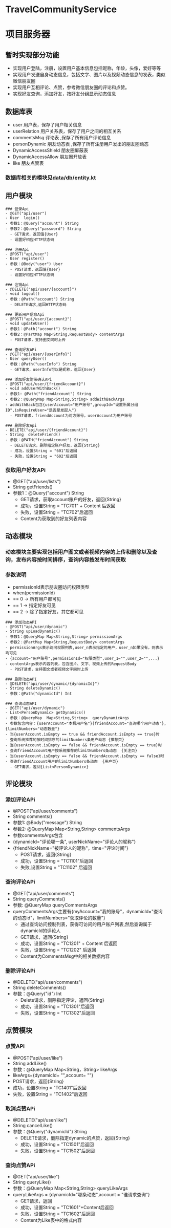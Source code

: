 # TravelCommunityService
# 项目服务器
## 暂时实现部分功能
  - 实现用户登陆，注册，设置用户基本信息包括昵称，年龄，头像，爱好等等
  - 实现用户发送自身动态信息，包括文字、图片以及视频动态信息的发表，类似微信朋友圈
  - 实现用户互相评论、点赞，参考微信朋友圈的评论和点赞。
  - 实现好友查询，添加好友，按好友分组显示动态信息
## 数据库表 
  - user   用户表，保存了用户相关信息
  - userRelation 用户关系表，保存了用户之间的相互关系
  - commentsMsg   评论表 ,保存了所有用户评论信息
  - personDynamic  朋友动态表 ,保存了所有注册用户发出的朋友圈动态
  - DynamicAccessShield 朋友圈屏蔽表
  - DynamicAccessAllow 朋友圈开放表
  - like 朋友点赞表
### 数据库相关的模块见data/db/entity.kt
## 用户模块 
```
### 登录Api
- @GET("api/user")
- User  login()
- 参数1：@Query("account") String
- 参数2：@Query("password") String  
  - GET请求，返回值{User}
  - 设置好相应HTTP状态码
```
```
### 注册Api 
- @POST("api/user")
- User register()
- 参数：@Body("user") User
  - POST请求，返回值{User}
  - 设置好相应HTTP状态码
```
```
### 注销Api
- @DELETE("api/user/{account}")
- void logout()
- 参数：@Path("account") String
  - DELETE请求,返回HTTP状态码
 ```
 ```
### 更新用户信息Api
- @POST("api/user/{account}")
- void updateUser()
- 参数1：@Path("account") String
- 参数2：@PartMap Map<String,RequestBody> contentArgs
   - POST请求，支持图文同时上传
```
```
### 查询好友APi
- @GET("api/user/{userInfo}")
- User queryUser()
- 参数：@Path("userInfo") String
  - GET请求，userInfo可以是昵称，返回{User}
```
```
### 添加好友附带确认APi
- @POST("api/user/{friendAccount}")
- void addUserWithBack()
- 参数1: @Path("friendAccount") String
- 参数2：@QueryMap Map<String,String> addWithBackArgs
- addWithBack包含{userAccount="用户账号",groupId="设置所属分组ID",isRequireUser="是否是发起人"}
  - POST请求，friendAccount为对方账号，userAccount为用户账号
```  
```
### 删除好友Api
- DELETE("api/user/{friendAccount}")
- String  deleteFriend()
- 参数：@PATH("friendAccount") String
  - DELETE请求，删除指定账户好友，返回{String}
  - 成功，设置String = "601"后返回
  - 失败，设置String = "602"后返回
```
### 获取用户好友APi
- @GET("api/user/lists")
- String getFriends()
- 参数1：@Query("account") String
  - GET请求，获取account账户的好友，返回{String}
  - 成功，设置String = "TC701" + Content 后返回
  - 失败，设置String = "TC702"后返回
  - Content为获取到的好友列表内容
## 动态模块  
### 动态模块主要实现包括用户图文或者视频内容的上传和删除以及查询，发布内容按时间排序，查询内容按发布时间获取
### 参数说明
- permissionId表示朋友圈访问权限类型
- when(permissionId)
- == 0 -> 所有用户都可见
- == 1 -> 指定好友可见
- == 2 -> 除了指定好友，其它都可见 
```
### 添加动态API
- @POST("api/user/dynamic")
- String upLoadDynamic()
- 参数1：@QueryMap Map<String,String> permissionArgs 
- 参数2：@PartMap Map<String,RequestBody> contentArgs
- permissionArgs表示访问权限列表,user_n表示指定的用户，user_n如果没有，则表示均可见
- {account="用户账号",permissionId="权限类型",user_1="",user_2="",...}
- contentArgs表示内容列表，包含图片、文字、视频上传的RequestBody
  - POST请求，支持图文或者视频文字同时上传
 ```
```
### 删除动态API
- @DELETE("api/user/dynamic/{dynamicId}")
- String deleteDynamic()
- 参数：@Path("dynamicId") Int
```
```
### 查询动态API
- @GET("api/user/dynamic")
- List<PersonDynamic> getDynamics() 
- 参数：@QueryMap  Map<String,String>  queryDynamicArgs   
- 参数包含内容：{userAccount="本机用户名"}{friendAccount="查询哪个用户动态"},{limitNumbers="动态数量"}
- 当{userAccount.isEmpty == true && friendAccount.isEmpty == true}时
- 查询系统推荐的按时间排序的limitNumbers条用户动态 {推荐页}
- 当{userAccount.isEmpty == false && friendAccount.isEmpty == true}时
- 查询friendAccount用户按系统推荐的limitNumbers条动态  {关注页}
- 当{userAccount.isEmpty == false && friendAccount.isEmpty == false}时
- 查询friendAccount用户的limitNumbers条动态  {用户页}  
  - GET请求，返回{List<PersonDynamic>}
 ```
 
## 评论模块 
### 添加评论APi
- @POST("api/user/comments")
- String comments()
- 参数1: @Body("message") String
- 参数2: @QueryMap Map<String,String> commentsArgs
- 参数commentsArgs包含
- {dynamicId="评论哪一条", userNickName="评论人的昵称"}
- {friendNickName="被评论人的昵称"，time="评论时间"}
  - POST请求，返回{String}
  - 成功，设置String = "TC1101"后返回
  - 失败,设置String = "TC1102" 后返回
### 查询评论APi 
- @GET("api/user/comments")
- String queryComments()
- 参数: @QueryMap queryCommentsArgs
- queryCommentsArgs主要有{myAccount="我的账号"，dynamicId="查询的动态id"，limitNumbers="获取评论的数量"}
  - 通过查询访问控制列表，获得可访问的用户账户列表,然后查询属于dynamicId的评论人
  - GET请求，返回{String}
  - 成功，设置String = "TC1201" + Content 后返回
  - 失败，设置String = "TC1202" 后返回
  - Content为CommentsMsg中的相关数据内容
### 删除评论APi
- @DELETE("api/user/comments")
- String deleteComments()
- 参数：@Query("id") Int 
  - Delete请求，删除指定评论，返回{String}
  - 成功，设置String = "TC1301"后返回
  - 失败，设置String = "TC1302"后返回
 ## 点赞模块
 ### 点赞APi
 - @POST("api/user/like")
 - String addLike()
 - 参数：@QueryMap Map<String，String> likeArgs
 - likeArgs={dynamicId= "",account= ""}
 - POST请求，返回{String}
 - 成功，设置String = "TC1401"后返回
 - 失败，设置String = "TC1402"后返回
 ### 取消点赞APi
 - @DELETE("api/user/like")
 - String cancelLike()
 - 参数：@Query("dynamicId") String
   - DELETE请求，删除指定dynamic的点赞，返回{String}
   - 成功，设置String = "TC1501"后返回
   - 失败，设置String = "TC1502"后返回
### 查询点赞APi
- @GET("api/user/like")
- String queryLike()
- 参数：@QueryMap Map<String,String> queryLikeArgs
- queryLikeArgs = {dynamicId="哪条动态",account = "谁请求查询"}
  - GET请求，返回<String>
  - 成功，设置String = "TC1601"+Content后返回
  - 失败，设置String = "TC1602"后返回
  - Content为Like表中的格式内容
 
